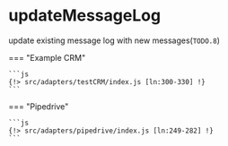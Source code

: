 # updateMessageLog

update existing message log with new messages(`TODO.8`)

=== "Example CRM"

    ```js
    {!> src/adapters/testCRM/index.js [ln:300-330] !}
	```
	
=== "Pipedrive"

	```js
    {!> src/adapters/pipedrive/index.js [ln:249-282] !}
	```

